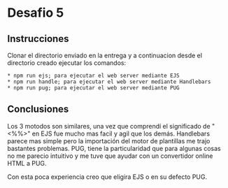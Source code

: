 # Desafio 5

## Instrucciones

Clonar el directorio enviado en la entrega y a continuacion desde el directorio creado ejecutar los comandos:

    * npm run ejs; para ejecutar el web server mediante EJS
    * npm run handle; para ejecutar el web server mediante Handlebars
    * npm run pug; para ejecutar el web server mediante PUG

## Conclusiones

Los 3 motodos son similares, una vez que comprendí el significado de "<%%>" en EJS fue mucho mas facil y agil que los demás.
Handlebars parece mas simple pero la importación del motor de plantillas me trajo bastantes problemas.
PUG, tiene la particularidad que para algunas cosas no me parecio intuitivo y me tuve que ayudar con un convertidor online HTML a PUG.

Con esta poca experiencia creo que eligira EJS o en su defecto PUG.